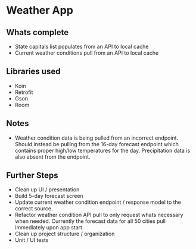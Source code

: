 Weather App
============

Whats complete
---------------

* State capitals list populates from an API to local cache
* Current weather conditions pull from an API to local cache

Libraries used
---------------

* Koin
* Retrofit
* Gson
* Room

Notes
------

* Weather condition data is being pulled from an incorrect endpoint. Should instead be pulling
  from the 16-day forecast endpoint which contains proper high/low temperatures for the day.
  Precipitation data is also absent from the endpoint.

Further Steps
--------------

* Clean up UI / presentation
* Build 5-day forecast screen
* Update current weather condition endpoint / response model to the correct source.
* Refactor weather condition API pull to only request whats necessary when needed. Currently the
  forecast data for all 50 cities pull immediately upon app start.
* Clean up project structure / organization
* Unit / UI tests